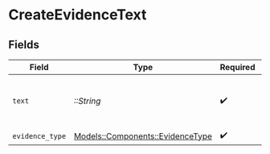 # CreateEvidenceText


## Fields

| Field                                                                   | Type                                                                    | Required                                                                | Description                                                             |
| ----------------------------------------------------------------------- | ----------------------------------------------------------------------- | ----------------------------------------------------------------------- | ----------------------------------------------------------------------- |
| `text`                                                                  | *::String*                                                              | :heavy_check_mark:                                                      | The text to associate with the dispute as evidence.                     |
| `evidence_type`                                                         | [Models::Components::EvidenceType](../../models/shared/evidencetype.md) | :heavy_check_mark:                                                      | N/A                                                                     |